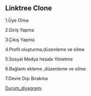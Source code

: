 Linktree Clone
---

1.Üye  Olma

2.Giriş Yapma

3.Çıkış Yapma

4.Profil oluşturma,düzenleme ve silme 

5.Sosyal Medya hesabı Yönetme

6.Bağlantı ekleme ,düzenleme ve silme 

7.Devre Dışı Bırakma







[Durum_diyagramı](https://github.com/merve824/linktree_clone/blob/merve824-patch/merve_durum_diyagram%C4%B1.png)
